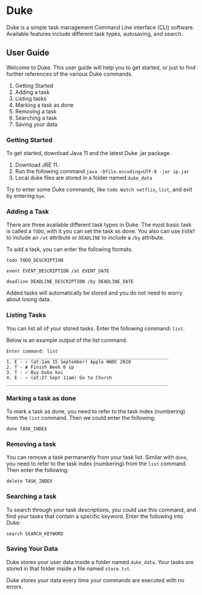# Duke 
Duke is a simple task management Command Line interface (CLI) software. Available features include different task types, autosaving, and search.

## User Guide
Welcome to Duke. This user guide will help you to get started, or just to find further references of the various Duke commands.

1. Getting Started
2. Adding a task
3. Listing tasks
4. Marking a task as done
5. Removing a task
6. Searching a task
7. Saving your data

### Getting Started
To get started, download Java 11 and the latest Duke .jar package.

1. Download JRE 11.
2. Run the following command `java -Dfile.encoding=UTF-8 -jar ip.jar`
3. Local duke files are stored in a folder named `duke_data`

Try to enter some Duke commands, 
like `todo Watch netflix`, `list`, and exit by entering `bye`.

### Adding a Task
There are three available different task types in Duke. 
The most basic task is called a `TODO`, with it you can set the task as done.
You also can use `EVENT` to include an `/at` attribute or `DEADLINE` to include a `/by` attribute. 

To add a task, you can enter the following formats.

`todo TODO_DESCRIPTION`

`event EVENT_DESCRIPTION /at EVENT_DATE`

`deadline DEADLINE_DESCRIPTION /by DEADLINE_DATE`
 
Added tasks will automatically be stored and you do not need to worry about losing data.
 
### Listing Tasks
You can list all of your stored tasks. Enter the following command: `list`.

Below is an example output of the list command.

```
Enter command: list
____________________________________________________________
1. E - ✓ (at:1am 15 September) Apple WWDC 2020
2. T - ✘ Finish Week 6 ip
3. T - ✓ Buy boba koi
4. E - ✓ (at:27 Sept 11am) Go to Church
____________________________________________________________
```

### Marking a task as done
To mark a task as done, you need to refer to the task index (numbering) from the `list` command.
Then we could enter the following:

```done TASK_INDEX```


### Removing a task
You can remove a task permanently from your task list.
Similar with `done`, you need to refer to the task index (numbering) from the `list` command.
Then enter the following:

```delete TASK_INDEX```

### Searching a task
To search through your task descriptions, you could use this command, and find your tasks
that contain a specific keyword.
Enter the following into Duke:

```search SEARCH_KEYWORD```

### Saving Your Data
Duke stores your user data inside a folder named `duke_data`. 
Your tasks are stored in that folder inside a file named `store.txt`.

Duke stores your data every time your commands are executed with no errors.
